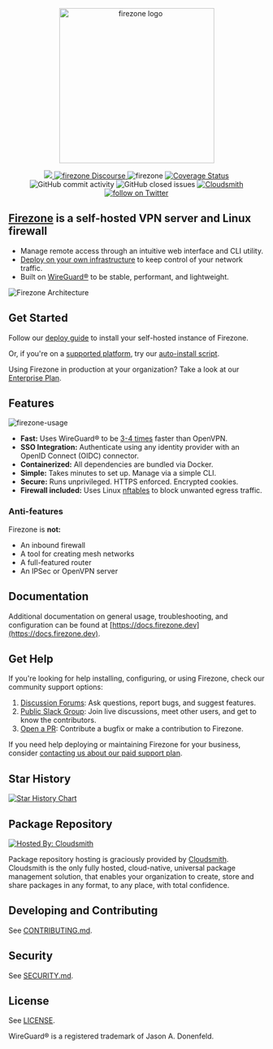 <p align="center">
  <img src="https://user-images.githubusercontent.com/52545545/144147936-39f3e416-8ba0-4f24-915e-f0515f85bb64.png" alt="firezone logo" width="305"/>
</p>
<p align="center">
  <a href="https://github.com/firezone/firezone/releases">
    <img src="https://img.shields.io/github/v/release/firezone/firezone?color=%23999">
  </a>
  <a href="https://discourse.firez.one/?utm_source=readme">
    <img src="https://img.shields.io/static/v1?logo=discourse&logoColor=959DA5&label=support%20forum&labelColor=333a41&message=join&color=611f69" alt="firezone Discourse" />
  </a>
  <img src="https://img.shields.io/static/v1?logo=github&logoColor=959DA5&label=Test&labelColor=333a41&message=passing&color=3AC358" alt="firezone" />
  <a href="https://coveralls.io/github/firezone/firezone?branch=master">
    <img src="https://coveralls.io/repos/github/firezone/firezone/badge.svg?branch=master" alt="Coverage Status" />
  </a>
  <img alt="GitHub commit activity" src="https://img.shields.io/github/commit-activity/m/firezone/firezone"/>
  <img alt="GitHub closed issues" src="https://img.shields.io/github/issues-closed/firezone/firezone"/>
  <a href="https://cloudsmith.com">
    <img src="https://img.shields.io/badge/OSS%20hosting%20by-cloudsmith-blue?logo=cloudsmith" alt="Cloudsmith">
  </a>
  <a href="https://twitter.com/intent/follow?screen_name=firezonehq">
    <img src="https://img.shields.io/twitter/follow/firezonehq?style=social&logo=twitter" alt="follow on Twitter">
  </a>
</p>

## [Firezone](https://www.firezone.dev/?utm_source=readme) is a self-hosted VPN server and Linux firewall

* Manage remote access through an intuitive web interface and CLI utility.
* [Deploy on your own infrastructure](https://docs.firezone.dev/deploy?utm_source=readme) to keep control of your network traffic.
* Built on [WireGuard®](https://www.wireguard.com/) to be stable, performant, and lightweight.

![Firezone Architecture](https://user-images.githubusercontent.com/52545545/183804397-ae81ca4e-6972-41f9-80d4-b431a077119d.png)

## Get Started

Follow our [deploy guide](https://docs.firezone.dev/deploy) to install your self-hosted instance of Firezone.

Or, if you're on a [supported platform](https://docs.firezone.dev/deploy/docker/supported-platforms?utm_source=readme),
try our [auto-install script](https://docs.firezone.dev/deploy/docker/#option-1-automatic-install).

Using Firezone in production at your organization? Take a look at our [Enterprise Plan](https://www.firezone.dev/pricing?utm_source=readme).

## Features

![firezone-usage](https://user-images.githubusercontent.com/52545545/147392573-fe4cb936-a0a8-436f-a69b-c0a9587de58b.gif)

* **Fast:** Uses WireGuard® to be [3-4 times](https://wireguard.com/performance/) faster than OpenVPN.
* **SSO Integration:** Authenticate using any identity provider with an OpenID Connect (OIDC) connector.
* **Containerized:** All dependencies are bundled via Docker.
* **Simple:** Takes minutes to set up. Manage via a simple CLI.
* **Secure:** Runs unprivileged. HTTPS enforced. Encrypted cookies.
* **Firewall included:** Uses Linux [nftables](https://netfilter.org) to block unwanted egress traffic.

### Anti-features

Firezone is **not:**

* An inbound firewall
* A tool for creating mesh networks
* A full-featured router
* An IPSec or OpenVPN server

## Documentation

Additional documentation on general usage, troubleshooting, and configuration can be found at
[https://docs.firezone.dev](https://docs.firezone.dev).

## Get Help

If you're looking for help installing, configuring, or using Firezone, check our
community support options:

1. [Discussion Forums](https://discourse.firez.one/?utm_source=readme): Ask questions, report
  bugs, and suggest features.
1. [Public Slack Group](https://join.slack.com/t/firezone-users/shared_invite/zt-111043zus-j1lP_jP5ohv52FhAayzT6w):
  Join live discussions, meet other users, and get to know the contributors.
1. [Open a PR](https://github.com/firezone/firezone/issues): Contribute a bugfix
  or make a contribution to Firezone.

If you need help deploying or maintaining Firezone for your business, consider
[contacting us about our paid support plan](https://www.firezone.dev/contact/sales?utm_source=readme).

## Star History

[![Star History Chart](https://api.star-history.com/svg?repos=firezone/firezone&type=Date)](https://star-history.com/#firezone/firezone&Date)

## Package Repository

[![Hosted By: Cloudsmith](https://img.shields.io/badge/OSS%20hosting%20by-cloudsmith-blue?logo=cloudsmith&style=for-the-badge)](https://cloudsmith.com)

Package repository hosting is graciously provided by  [Cloudsmith](https://cloudsmith.com).
Cloudsmith is the only fully hosted, cloud-native, universal package management solution, that
enables your organization to create, store and share packages in any format, to any place, with total
confidence.

## Developing and Contributing

See [CONTRIBUTING.md](CONTRIBUTING.md).

## Security

See [SECURITY.md](SECURITY.md).

## License

See [LICENSE](LICENSE).

WireGuard® is a registered trademark of Jason A. Donenfeld.
